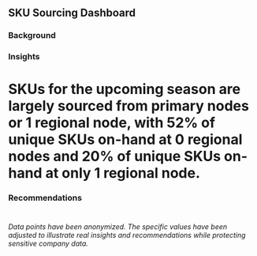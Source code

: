 ## SKU Sourcing Dashboard

### Background

### Insights
# SKUs for the upcoming season are largely sourced from primary nodes or 1 regional node, with 52% of unique SKUs on-hand at 0 regional nodes and 20% of unique SKUs on-hand at only 1 regional node.

### Recommendations
#

*Data points have been anonymized. The specific values have been adjusted to illustrate real insights and recommendations while protecting sensitive company data.*
